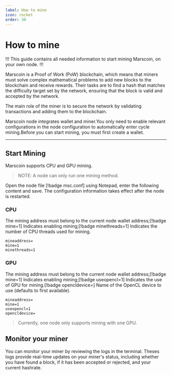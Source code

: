```yaml
---
label: How to mine
icon: rocket
order: 30
---
```

# How to mine

!!!
This guide contains all needed information to start mining Marscoin, on your own node.
!!!

Marscoin is a Proof of Work (PoW) blockchain, which means that miners must solve complex mathematical problems to add new blocks to the blockchain and receive rewards. Their tasks are to find a hash that matches the difficulty target set by the network, ensuring that the block is valid and accepted by the network.

The main role of the miner is to secure the network by validating transactions and adding them to the blockchain.

Marscoin node integrates wallet and miner.You only need to enable relevant configurations in the node configuration to automatically enter cycle mining.Before you can start mining, you must first create a wallet.

---

## Start Mining

Marscoin supports CPU and GPU mining. 

>NOTE: A node can only run one mining method.

Open the node file [!badge msc.conf] using Notepad, enter the following content and save. The configuration information takes effect after the node is restarted.

### CPU

The mining address must belong to the current node wallet address;[!badge mine=1] Indicates enabling mining;[!badge minethreads=1] Indicates the number of CPU threads used for mining.

```
mineaddress=
mine=1
minethreads=1
```

### GPU

The mining address must belong to the current node wallet address;[!badge mine=1] Indicates enabling mining;[!badge useopencl=1] Indicates the use of GPU for mining.[!badge opencldevice=] Name of the OpenCL device to use (defaults to first available).

```
mineaddress=
mine=1
useopencl=1
opencldevice=
```
> Currently, one node only supports mining with one GPU.

## Monitor your miner

You can monitor your miner by reviewing the logs in the terminal. Theses logs provide real-time updates on your miner's status, including whether you have found a block, if it has been accepted or rejected, and your current hashrate.